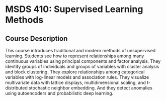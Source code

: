 # MSDS 410: Supervised Learning Methods

## Course Description
This course introduces traditional and modern methods of unsupervised learning. Students see how to represent relationships among many continuous variables using principal components and factor analysis. They identify groups of individuals and groups of variables with cluster analysis and block clustering. They explore relationships among categorical variables with log-linear models and association rules. They visualize multivariate data with lattice displays, multidimensional scaling, and t-distributed stochastic neighbor embedding. And they detect anomalies using autoencoders and probabilistic deep learning.
